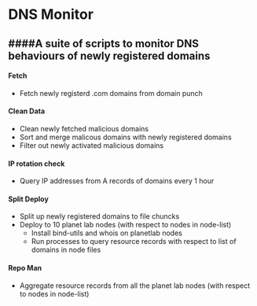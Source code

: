 # DNS Monitor
####A suite of scripts to monitor DNS behaviours of newly registered domains
----
#### Fetch
- Fetch newly registerd .com domains from domain punch

#### Clean Data
- Clean newly fetched malicious domains
- Sort and merge malicous domains with newly registered domains
- Filter out newly activated malicious domains

#### IP rotation check
- Query IP addresses from A records of domains every 1 hour

#### Split Deploy
- Split up newly registered domains to file chuncks
- Deploy to 10 planet lab nodes (with respect to nodes in node-list)
	- Install bind-utils and whois on planetlab nodes
	- Run processes to query resource records with respect to list of domains in node files

#### Repo Man
- Aggregate resource records from all the planet lab nodes (with respect to nodes in node-list)




